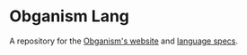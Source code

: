 Obganism Lang
====

A repository for the [Obganism's website](https://odepax.github.io/obganism-lang/) and [language specs](https://github.com/Odepax/obganism-lang/wiki).
